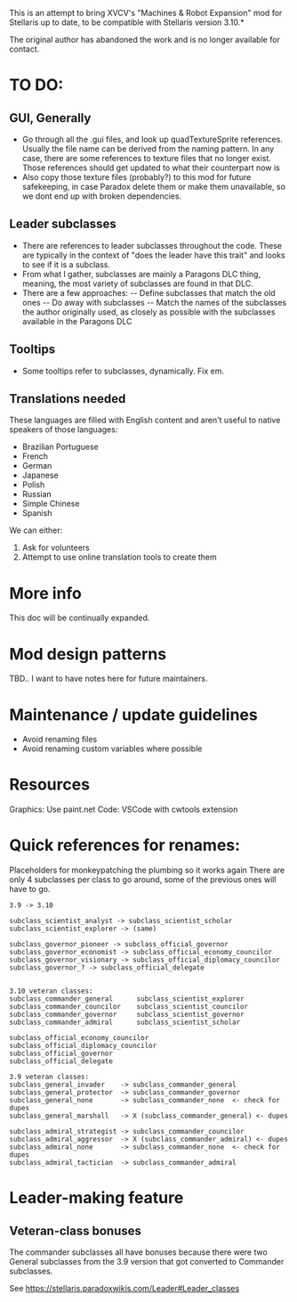 This is an attempt to bring XVCV's "Machines & Robot Expansion" mod for Stellaris up to date, to be compatible with Stellaris version 3.10.*

The original author has abandoned the work and is no longer available for contact.

# TO DO:

## GUI, Generally

- Go through all the .gui files, and look up quadTextureSprite references. Usually the file name can be derived from the naming pattern. In any case, there are some references to texture files that no longer exist. Those references should get updated to what their counterpart now is
- Also copy those texture files (probably?) to this mod for future safekeeping, in case Paradox delete them or make them unavailable, so we dont end up with broken dependencies.

## Leader subclasses

- There are references to leader subclasses throughout the code. These are typically in the context of "does the leader have this trait" and looks to see if it is a subclass.
- From what I gather, subclasses are mainly a Paragons DLC thing, meaning, the most variety of subclasses are found in that DLC.
- There are a few approaches:
-- Define subclasses that match the old ones
-- Do away with subclasses
-- Match the names of the subclasses the author originally used, as closely as possible with the subclasses available in the Paragons DLC

## Tooltips

- Some tooltips refer to subclasses, dynamically. Fix em.

## Translations needed

These languages are filled with English content and aren't useful to native speakers of those languages:

- Brazilian Portuguese
- French
- German
- Japanese
- Polish
- Russian
- Simple Chinese
- Spanish

We can either:

1. Ask for volunteers
2. Attempt to use online translation tools to create them

# More info

This doc will be continually expanded.

# Mod design patterns

TBD.. I want to have notes here for future maintainers.

# Maintenance / update guidelines

- Avoid renaming files
- Avoid renaming custom variables where possible

# Resources

Graphics: Use paint.net
Code: VSCode with cwtools extension

# Quick references for renames:

Placeholders for monkeypatching the plumbing so it works again
There are only 4 subclasses per class to go around, some of the previous ones
will have to go. 

    3.9 -> 3.10
    
    subclass_scientist_analyst -> subclass_scientist_scholar
    subclass_scientist_explorer -> (same)
    
    subclass_governor_pioneer -> subclass_official_governor
    subclass_governor_economist -> subclass_official_economy_councilor
    subclass_governor_visionary -> subclass_official_diplomacy_councilor
    subclass_governor_? -> subclass_official_delegate


    3.10 veteran classes:
    subclass_commander_general      subclass_scientist_explorer
    subclass_commander_councilor    subclass_scientist_councilor
    subclass_commander_governor     subclass_scientist_governor
    subclass_commander_admiral      subclass_scientist_scholar
    
    subclass_official_economy_councilor
    subclass_official_diplomacy_councilor
    subclass_official_governor
    subclass_official_delegate
    
    3.9 veteran classes:
    subclass_general_invader    -> subclass_commander_general
    subclass_general_protector  -> subclass_commander_governor
    subclass_general_none       -> subclass_commander_none  <- check for dupes
    subclass_general_marshall   -> X (subclass_commander_general) <- dupes
    
    subclass_admiral_strategist -> subclass_commander_councilor
    subclass_admiral_aggressor  -> X (subclass_commander_admiral) <- dupes
    subclass_admiral_none       -> subclass_commander_none  <- check for dupes
    subclass_admiral_tactician  -> subclass_commander_admiral

# Leader-making feature
## Veteran-class bonuses

The commander subclasses all have bonuses because there were two General subclasses from the 3.9 version that got converted to Commander subclasses.

See https://stellaris.paradoxwikis.com/Leader#Leader_classes
